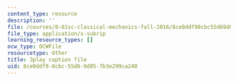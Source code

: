 ```yaml
---
content_type: resource
description: ''
file: /courses/8-01sc-classical-mechanics-fall-2016/8ce0ddf98cbc55d69d057b3e299ca240_MoRip5VVdkI.vtt
file_type: application/x-subrip
learning_resource_types: []
ocw_type: OCWFile
resourcetype: Other
title: 3play caption file
uid: 8ce0ddf9-8cbc-55d6-9d05-7b3e299ca240
---
```

